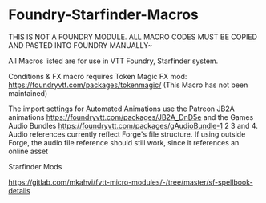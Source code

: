 # Foundry-Starfinder-Macros

THIS IS NOT A FOUNDRY MODULE. ALL MACRO CODES MUST BE COPIED AND PASTED INTO FOUNDRY MANUALLY~

All Macros listed are for use in VTT Foundry, Starfinder system.

Conditions & FX macro requires Token Magic FX mod: https://foundryvtt.com/packages/tokenmagic/
(This Macro has not been maintained)

The import settings for Automated Animations use the Patreon JB2A animations https://foundryvtt.com/packages/JB2A_DnD5e and the Games Audio Bundles https://foundryvtt.com/packages/gAudioBundle-1 2 3 and 4. Audio references currently reflect Forge's file structure. If using outside Forge, the audio file reference should still work, since it references an online asset


Starfinder Mods

https://gitlab.com/mkahvi/fvtt-micro-modules/-/tree/master/sf-spellbook-details
